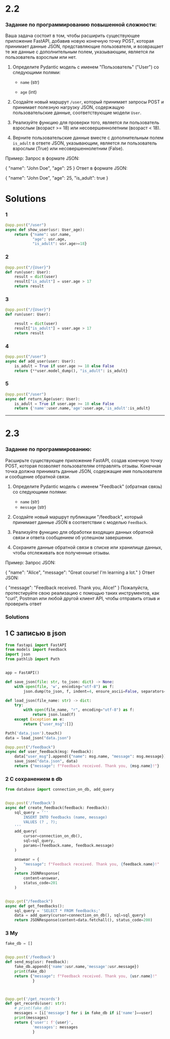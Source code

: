 # 2.2
### Задание по программированию повышенной сложности:
Ваша задача состоит в том, чтобы расширить существующее приложение FastAPI, добавив новую конечную точку POST, которая принимает данные JSON, представляющие пользователя, и возвращает те же данные с дополнительным полем, указывающим, является ли пользователь взрослым или нет.

1. Определите Pydantic модель с именем "Пользователь" ("User") со следующими полями:

   - `name` (str)

   - `age` (int)

2. Создайте новый маршрут `/user`, который принимает запросы POST и принимает полезную нагрузку JSON, содержащую пользовательские данные, соответствующие модели `User`.

3. Реализуйте функцию для проверки того, является ли пользователь взрослым (возраст >= 18) или несовершеннолетним (возраст < 18).

4. Верните пользовательские данные вместе с дополнительным полем `is_adult` в ответе JSON, указывающим, является ли пользователь взрослым (True) или несовершеннолетним (False).

Пример:
Запрос в формате JSON:

{
    "name": "John Doe",
    "age": 25
}
Ответ в формате JSON:

{
    "name": "John Doe",
    "age": 25,
    "is_adult": true
}


# Solutions

### 1
```python
@app.post("/user")
async def show_user(usr: User_age):
    return {"name": usr.name,
            "age": usr.age,
            "is_adult": usr.age>=18}
```
### 2
```python
@app.post("/{User}")
def run(user: User):
    result = dict(user)
    result["is_adult"] = user.age > 17
    return result
```
### 3
```python
@app.post("/{User}")
def run(user: User):

    result = dict(user)
    result["is_adult"] = user.age > 17
    return result
```
### 4
```python
@app.post("/user")
async def add_user(user: User):
    is_adult = True if user.age >= 18 else False
    return {**user.model_dump(), "is_adult": is_adult}

```
### 5
```python
@app.post("/user")
async def return_Age(user: User):
    is_adult = True if user.age >= 18 else False
    return {'name':user.name,'age':user.age,'is_adult':is_adult}

```
***
# 2.3

### Задание по программированию:
Расширьте существующее приложение FastAPI, создав конечную точку POST, которая позволяет пользователям отправлять отзывы. Конечная точка должна принимать данные JSON, содержащие имя пользователя и сообщение обратной связи.

1. Определите Pydantic модель с именем "Feedback" (обратная связь) со следующими полями:
   - `name` (str)
   - `message` (str)

2. Создайте новый маршрут публикации "/feedback", который принимает данные JSON в соответствии с моделью `Feedback`.

3. Реализуйте функцию для обработки входящих данных обратной связи и ответа сообщением об успешном завершении.

4. Сохраните данные обратной связи в списке или хранилище данных, чтобы отслеживать все полученные отзывы.

Пример:
Запрос JSON:

{
    "name": "Alice",
    "message": "Great course! I'm learning a lot."
}
Ответ JSON:

{
    "message": "Feedback received. Thank you, Alice!"
}
Пожалуйста, протестируйте свою реализацию с помощью таких инструментов, как "curl", Postman или любой другой клиент API, чтобы отправить отзыв и проверить ответ

### Solutions
## 1 C записью в json
```python
from fastapi import FastAPI
from models import Feedback
import json
from pathlib import Path


app = FastAPI()

def save_json(file: str, to_json: dict) -> None:
    with open(file, 'w', encoding="utf-8") as f:
        json.dump(to_json, f, indent=4, ensure_ascii=False, separators=(',', ': '))

def load_json(file_name: str) -> dict:
    try:
        with open(file_name, "r", encoding="utf-8") as f:
            return json.load(f)
    except Exception as e:
        return {"user_msg":[]}

Path('data.json').touch()
data = load_json("data.json")

@app.post("/feedback")
async def user_feedback(msg: Feedback):
    data["user_msg"].append({"name": msg.name, "message": msg.message})
    save_json("data.json", data)
    return {"message": f"Feedback received. Thank you, {msg.name}!"}
```

### 2 С сохранением в db
```python
from database import connection_on_db, add_query


@app.post('/feedback')
async def create_feedback(feedback: Feedback):
    sql_query = '''
        INSERT INTO feedbacks (name, message)
        VALUES (? , ?);
    '''
    add_query(
        cursor=connection_on_db(),
        sql=sql_query,
        params=(feedback.name, feedback.message)
    )

    answear = {
        "message": f"Feedback received. Thank you, {feedback.name}!"
    }
    return JSONResponse(
        content=answear,
        status_code=201
    )


@app.get("/feedback")
async def get_feedbacks():
    sql_query = 'SELECT * FROM feedbacks;'
    data = add_query(cursor=connection_on_db(), sql=sql_query)
    return JSONResponse(content=data.fetchall(), status_code=200)
```

### 3 My

```python
fake_db = []


@app.post('/feedback')
def send_msg(usr: Feedback):
    fake_db.append({'name':usr.name,'message':usr.message})
    print(fake_db)
    return {"message": f"Feedback received. Thank you, {usr.name}!"
            }



@app.get('/get_records')
def get_records(user: str):
    # print(fake_db)
    messages = [i['message'] for i in fake_db if i['name']==user] 
    print(messages)
    return {'user': f'{user}',
            'messages': messages
            }

```